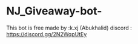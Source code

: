 # NJ_Giveaway-bot-
 This bot is free made by :k.xj (Abukhalid) discord : https://discord.gg/2N2WqpUtEy
